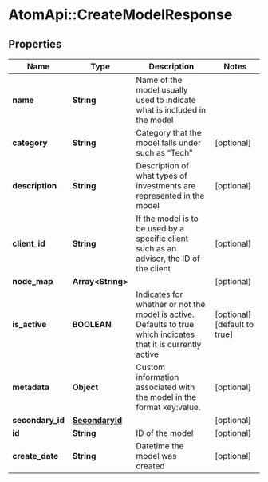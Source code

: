 # AtomApi::CreateModelResponse

## Properties
Name | Type | Description | Notes
------------ | ------------- | ------------- | -------------
**name** | **String** | Name of the model usually used to indicate what is included in the model | 
**category** | **String** | Category that the model falls under such as “Tech” | [optional] 
**description** | **String** | Description of what types of investments are represented in the model | [optional] 
**client_id** | **String** | If the model is to be used by a specific client such as an advisor, the ID of the client | [optional] 
**node_map** | **Array&lt;String&gt;** |  | [optional] 
**is_active** | **BOOLEAN** | Indicates for whether or not the model is active. Defaults to true which indicates that it is currently active | [optional] [default to true]
**metadata** | **Object** | Custom information associated with the model in the format key:value. | [optional] 
**secondary_id** | [**SecondaryId**](SecondaryId.md) |  | [optional] 
**id** | **String** | ID of the model | [optional] 
**create_date** | **String** | Datetime the model was created | [optional] 


